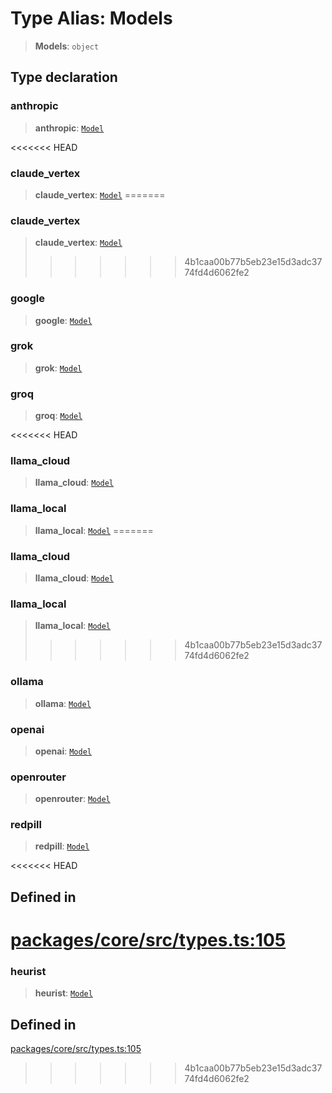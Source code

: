 # Type Alias: Models

> **Models**: `object`

## Type declaration

### anthropic

> **anthropic**: [`Model`](Model.md)

<<<<<<< HEAD
### claude\_vertex

> **claude\_vertex**: [`Model`](Model.md)
=======
### claude_vertex

> **claude_vertex**: [`Model`](Model.md)
>>>>>>> 4b1caa00b77b5eb23e15d3adc3774fd4d6062fe2

### google

> **google**: [`Model`](Model.md)

### grok

> **grok**: [`Model`](Model.md)

### groq

> **groq**: [`Model`](Model.md)

<<<<<<< HEAD
### llama\_cloud

> **llama\_cloud**: [`Model`](Model.md)

### llama\_local

> **llama\_local**: [`Model`](Model.md)
=======
### llama_cloud

> **llama_cloud**: [`Model`](Model.md)

### llama_local

> **llama_local**: [`Model`](Model.md)
>>>>>>> 4b1caa00b77b5eb23e15d3adc3774fd4d6062fe2

### ollama

> **ollama**: [`Model`](Model.md)

### openai

> **openai**: [`Model`](Model.md)

### openrouter

> **openrouter**: [`Model`](Model.md)

### redpill

> **redpill**: [`Model`](Model.md)

<<<<<<< HEAD
## Defined in

[packages/core/src/types.ts:105](https://github.com/8bitsats/eliza/blob/b6c06b96b915454d08a65f46cfdce8da763cbf85/packages/core/src/types.ts#L105)
=======
### heurist

> **heurist**: [`Model`](Model.md)

## Defined in

[packages/core/src/types.ts:105](https://github.com/ai16z/eliza/blob/7fcf54e7fb2ba027d110afcc319c0b01b3f181dc/packages/core/src/types.ts#L105)
>>>>>>> 4b1caa00b77b5eb23e15d3adc3774fd4d6062fe2
